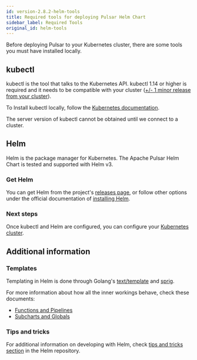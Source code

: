```yaml
---
id: version-2.8.2-helm-tools
title: Required tools for deploying Pulsar Helm Chart
sidebar_label: Required Tools
original_id: helm-tools
---
```


Before deploying Pulsar to your Kubernetes cluster, there are some tools you must have installed locally.

## kubectl

kubectl is the tool that talks to the Kubernetes API. kubectl 1.14 or higher is required and it needs to be compatible with your cluster ([+/- 1 minor release from your cluster](https://kubernetes.io/docs/tasks/tools/install-kubectl/#before-you-begin)).

To Install kubectl locally, follow the [Kubernetes documentation](https://kubernetes.io/docs/tasks/tools/install-kubectl/#install-kubectl).

The server version of kubectl cannot be obtained until we connect to a cluster.

## Helm

Helm is the package manager for Kubernetes. The Apache Pulsar Helm Chart is tested and supported with Helm v3.

### Get Helm

You can get Helm from the project's [releases page](https://github.com/helm/helm/releases), or follow other options under the official documentation of [installing Helm](https://helm.sh/docs/intro/install/).

### Next steps

Once kubectl and Helm are configured, you can configure your [Kubernetes cluster](helm-prepare.md).

## Additional information

### Templates

Templating in Helm is done through Golang's [text/template](https://golang.org/pkg/text/template/) and [sprig](https://godoc.org/github.com/Masterminds/sprig).

For more information about how all the inner workings behave, check these documents:

- [Functions and Pipelines](https://helm.sh/docs/chart_template_guide/functions_and_pipelines/)
- [Subcharts and Globals](https://helm.sh/docs/chart_template_guide/subcharts_and_globals/)

### Tips and tricks

For additional information on developing with Helm, check [tips and tricks section](https://helm.sh/docs/howto/charts_tips_and_tricks/) in the Helm repository.